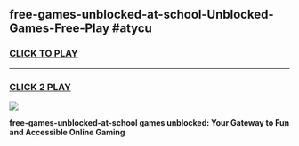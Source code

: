 
## free-games-unblocked-at-school-Unblocked-Games-Free-Play #atycu
<h3>
<a href="https://us.freeplayer.one?title=free-games-unblocked-at-school&ref=9M">CLICK TO PLAY</a></h3>
<hr>

<h3>
<a href="https://us.freeplayer.one?title=free-games-unblocked-at-school&ref=9M">CLICK 2 PLAY</a>
  
</h3>

<a href="https://us.freeplayer.one?title=free-games-unblocked-at-school&ref=9M"><img src="https://clearcache.store/games.png"></a>


**free-games-unblocked-at-school games unblocked: Your Gateway to Fun and Accessible Online Gaming**
